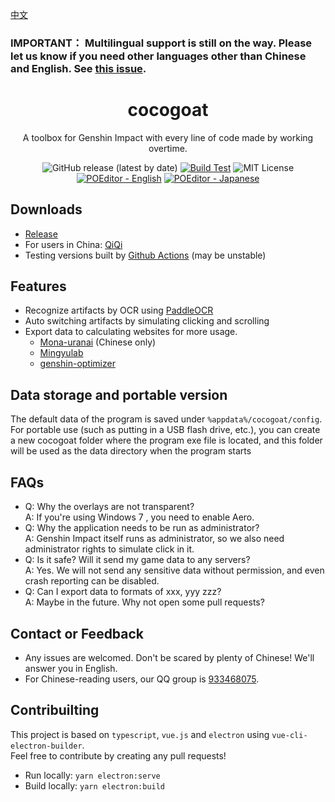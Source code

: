 [中文](https://github.com/YuehaiTeam/cocogoat/blob/main/README.md)
### IMPORTANT： Multilingual support is still on the way. Please let us know if you need other languages other than Chinese and English. See [this issue](https://github.com/YuehaiTeam/cocogoat/issues/6).

<div align="center">

# cocogoat  
A toolbox for Genshin Impact with every line of code made by working overtime.

![GitHub release (latest by date)](https://img.shields.io/github/v/release/YuehaiTeam/cocogoat)
[![Build Test](https://github.com/YuehaiTeam/cocogoat/actions/workflows/build-test.yml/badge.svg)](https://github.com/YuehaiTeam/cocogoat/actions/workflows/build-test.yml)
![MIT License](https://shields.io/badge/license-MIT-green)
[![POEditor - English](https://img.shields.io/poeditor/progress/434087/en?token=d0ebc6efc6db6d4c57aaa1103a0c4abd)](https://poeditor.com/join/project?hash=jZiEtV01OO)
[![POEditor - Japanese](https://img.shields.io/poeditor/progress/434087/ja?token=d0ebc6efc6db6d4c57aaa1103a0c4abd)](https://poeditor.com/join/project?hash=jZiEtV01OO)

</div>

## Downloads
 - [Release](https://github.com/YuehaiTeam/cocogoat/releases) 
 - For users in China: [QiQi](https://77.cocogoat.work/v1/ascension/)
 - Testing versions built by [Github Actions](https://github.com/YuehaiTeam/cocogoat/actions/workflows/build-test.yml) (may be unstable)

## Features
 - Recognize artifacts by OCR using [PaddleOCR](https://github.com/PaddlePaddle/PaddleOCR)
 - Auto switching artifacts by simulating clicking and scrolling
 - Export data to calculating websites for more usage.
   - [Mona-uranai](https://www.mona-uranai.com/) (Chinese only)
   - [Mingyulab](https://genshin.mingyulab.com/)  
   - [genshin-optimizer](https://frzyc.github.io/genshin-optimizer/)  
   
## Data storage and portable version
The default data of the program is saved under `%appdata%/cocogoat/config`. 
For portable use (such as putting in a USB flash drive, etc.), 
you can create a new cocogoat folder where the program exe file is located, 
and this folder will be used as the data directory when the program starts

## FAQs
 - Q: Why the overlays are not transparent?  
   A: If you're using Windows 7 , you need to enable Aero.
 - Q: Why the application needs to be run as administrator?  
   A: Genshin Impact itself runs as administrator, so we also need administrator rights to simulate click in it.
 - Q: Is it safe? Will it send my game data to any servers?  
   A: Yes. We will not send any sensitive data without permission, and even crash reporting can be disabled.
 - Q: Can I export data to formats of xxx, yyy zzz?   
   A: Maybe in the future. Why not open some pull requests?

## Contact or Feedback
 - Any issues are welcomed. Don't be scared by plenty of Chinese! We'll answer you in English.
 - For Chinese-reading users, our QQ group is [933468075](https://jq.qq.com/?_wv=1027&k=Pl2MFHcA).

## Contribuilting
This project is based on `typescript`, `vue.js` and `electron` using `vue-cli-electron-builder`.  
Feel free to contribute by creating any pull requests!

 - Run locally: `yarn electron:serve`
 - Build locally: `yarn electron:build`
